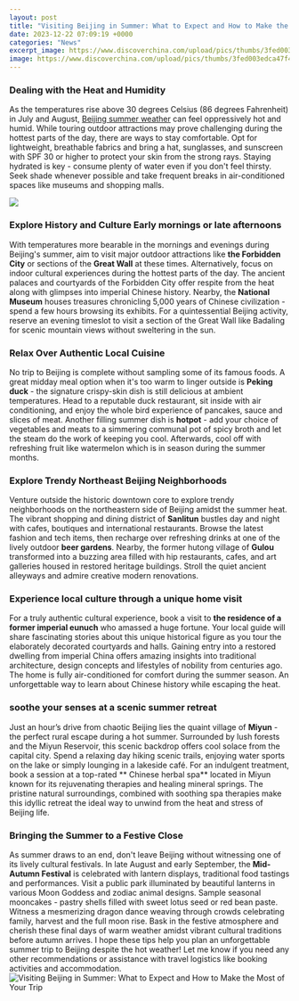```yaml
---
layout: post
title: "Visiting Beijing in Summer: What to Expect and How to Make the Most of Your Trip"
date: 2023-12-22 07:09:19 +0000
categories: "News"
excerpt_image: https://www.discoverchina.com/upload/pics/thumbs/3fed003edca47f42d4f0aa2dae0ca9d6.jpg
image: https://www.discoverchina.com/upload/pics/thumbs/3fed003edca47f42d4f0aa2dae0ca9d6.jpg
---
```


### Dealing with the Heat and Humidity
As the temperatures rise above 30 degrees Celsius (86 degrees Fahrenheit) in July and August, [Beijing summer weather](https://travelokla.github.io/2024-01-08-l-importance-de-construire-des-autoroutes-reliant-le-vietnam-et-le-laos/) can feel oppressively hot and humid. While touring outdoor attractions may prove challenging during the hottest parts of the day, there are ways to stay comfortable. Opt for lightweight, breathable fabrics and bring a hat, sunglasses, and sunscreen with SPF 30 or higher to protect your skin from the strong rays. Staying hydrated is key - consume plenty of water even if you don't feel thirsty. Seek shade whenever possible and take frequent breaks in air-conditioned spaces like museums and shopping malls.  

![](https://i.pinimg.com/originals/3f/d8/ca/3fd8caac9638f61640d1b5da1dbf628a.jpg)
### Explore History and Culture Early mornings or late afternoons
With temperatures more bearable in the mornings and evenings during Beijing's summer, aim to visit major outdoor attractions like **the Forbidden City** or sections of the **Great Wall** at these times. Alternatively, focus on indoor cultural experiences during the hottest parts of the day. The ancient palaces and courtyards of the Forbidden City offer respite from the heat along with glimpses into imperial Chinese history. Nearby, the **National Museum** houses treasures chronicling 5,000 years of Chinese civilization - spend a few hours browsing its exhibits. For a quintessential Beijing activity, reserve an evening timeslot to visit a section of the Great Wall like Badaling for scenic mountain views without sweltering in the sun.
### Relax Over Authentic Local Cuisine
No trip to Beijing is complete without sampling some of its famous foods. A great midday meal option when it's too warm to linger outside is **Peking duck** - the signature crispy-skin dish is still delicious at ambient temperatures. Head to a reputable duck restaurant, sit inside with air conditioning, and enjoy the whole bird experience of pancakes, sauce and slices of meat. Another filling summer dish is **hotpot** - add your choice of vegetables and meats to a simmering communal pot of spicy broth and let the steam do the work of keeping you cool. Afterwards, cool off with refreshing fruit like watermelon which is in season during the summer months.  
### Explore Trendy Northeast Beijing Neighborhoods
Venture outside the historic downtown core to explore trendy neighborhoods on the northeastern side of Beijing amidst the summer heat. The vibrant shopping and dining district of **Sanlitun** bustles day and night with cafes, boutiques and international restaurants. Browse the latest fashion and tech items, then recharge over refreshing drinks at one of the lively outdoor **beer gardens**. Nearby, the former hutong village of **Gulou** transformed into a buzzing area filled with hip restaurants, cafes, and art galleries housed in restored heritage buildings. Stroll the quiet ancient alleyways and admire creative modern renovations.
### Experience local culture through a unique home visit 
For a truly authentic cultural experience, book a visit to **the residence of a former imperial eunuch** who amassed a huge fortune. Your local guide will share fascinating stories about this unique historical figure as you tour the elaborately decorated courtyards and halls. Gaining entry into a restored dwelling from imperial China offers amazing insights into traditional architecture, design concepts and lifestyles of nobility from centuries ago. The home is fully air-conditioned for comfort during the summer season. An unforgettable way to learn about Chinese history while escaping the heat.
### soothe your senses at a scenic summer retreat
Just an hour’s drive from chaotic Beijing lies the quaint village of **Miyun** - the perfect rural escape during a hot summer. Surrounded by lush forests and the Miyun Reservoir, this scenic backdrop offers cool solace from the capital city. Spend a relaxing day hiking scenic trails, enjoying water sports on the lake or simply lounging in a lakeside café. For an indulgent treatment, book a session at a top-rated ** Chinese herbal spa** located in Miyun known for its rejuvenating therapies and healing mineral springs. The pristine natural surroundings, combined with soothing spa therapies make this idyllic retreat the ideal way to unwind from the heat and stress of Beijing life.
### Bringing the Summer to a Festive Close   
As summer draws to an end, don't leave Beijing without witnessing one of its lively cultural festivals. In late August and early September, the **Mid-Autumn Festival** is celebrated with lantern displays, traditional food tastings and performances. Visit a public park illuminated by beautiful lanterns in various Moon Goddess and zodiac animal designs. Sample seasonal mooncakes - pastry shells filled with sweet lotus seed or red bean paste. Witness a mesmerizing dragon dance weaving through crowds celebrating family, harvest and the full moon rise. Bask in the festive atmosphere and cherish these final days of warm weather amidst vibrant cultural traditions before autumn arrives.
I hope these tips help you plan an unforgettable summer trip to Beijing despite the hot weather! Let me know if you need any other recommendations or assistance with travel logistics like booking activities and accommodation.
![Visiting Beijing in Summer: What to Expect and How to Make the Most of Your Trip](https://www.discoverchina.com/upload/pics/thumbs/3fed003edca47f42d4f0aa2dae0ca9d6.jpg)